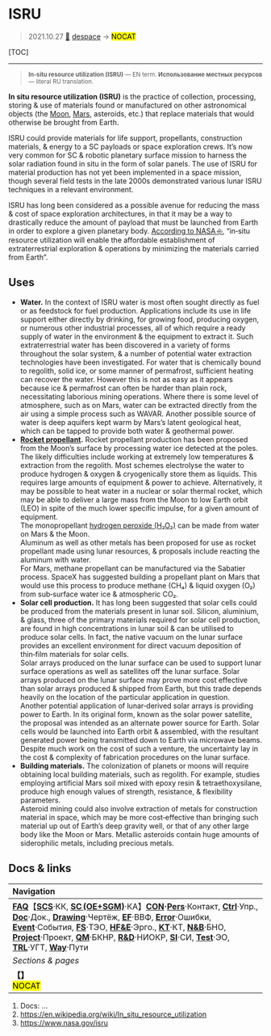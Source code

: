 # ISRU
> 2021.10.27 [🚀](../index/index.md) [despace](index.md) → [](.md) <mark>NOCAT</mark>

[TOC]

---

> <small>**In‑situ resource utilization (ISRU)** — EN term. **Использование местных ресурсов** — literal RU translation.</small>

**In situ resource utilization (ISRU)** is the practice of collection, processing, storing & use of materials found or manufactured on other astronomical objects (the [Moon](moon.md), [Mars](mars.md), asteroids, etc.) that replace materials that would otherwise be brought from Earth.

ISRU could provide materials for life support, propellants, construction materials, & energy to a SC payloads or space exploration crews. It’s now very common for SC & robotic planetary surface mission to harness the solar radiation found in situ in the form of solar panels. The use of ISRU for material production has not yet been implemented in a space mission, though several field tests in the late 2000s demonstrated various lunar ISRU techniques in a relevant environment.

ISRU has long been considered as a possible avenue for reducing the mass & cost of space exploration architectures, in that it may be a way to drastically reduce the amount of payload that must be launched from Earth in order to explore a given planetary body. [According to NASA ⎆](https://www.nasa.gov/centers/ames/research/technology-onepagers/in-situ_resource_Utiliza14.html), “in‑situ resource utilization will enable the affordable establishment of extraterrestrial exploration & operations by minimizing the materials carried from Earth”.

## Uses

   - **Water.** In the context of ISRU water is most often sought directly as fuel or as feedstock for fuel production. Applications include its use in life support either directly by drinking, for growing food, producing oxygen, or numerous other industrial processes, all of which require a ready supply of water in the environment & the equipment to extract it. Such extraterrestrial water has been discovered in a variety of forms throughout the solar system, & a number of potential water extraction technologies have been investigated. For water that is chemically bound to regolith, solid ice, or some manner of permafrost, sufficient heating can recover the water. However this is not as easy as it appears because ice & permafrost can often be harder than plain rock, necessitating laborious mining operations. Where there is some level of atmosphere, such as on Mars, water can be extracted directly from the air using a simple process such as WAVAR. Another possible source of water is deep aquifers kept warm by Mars’s latent geological heat, which can be tapped to provide both water & geothermal power.
   - **[Rocket propellant](ps.md).** Rocket propellant production has been proposed from the Moon’s surface by processing water ice detected at the poles. The likely difficulties include working at extremely low temperatures & extraction from the regolith. Most schemes electrolyse the water to produce hydrogen & oxygen & cryogenically store them as liquids. This requires large amounts of equipment & power to achieve. Alternatively, it may be possible to heat water in a nuclear or solar thermal rocket, which may be able to deliver a large mass from the Moon to low Earth orbit (LEO) in spite of the much lower specific impulse, for a given amount of equipment.<br> The monopropellant [hydrogen peroxide (H₂O₂)](hydrogen.md) can be made from water on Mars & the Moon.<br> Aluminum as well as other metals has been proposed for use as rocket propellant made using lunar resources, & proposals include reacting the aluminum with water.<br> For Mars, methane propellant can be manufactured via the Sabatier process. SpaceX has suggested building a propellant plant on Mars that would use this process to produce methane (CH₄) & liquid oxygen (O₂) from sub‑surface water ice & atmospheric CO₂.
   - **Solar cell production.** It has long been suggested that solar cells could be produced from the materials present in lunar soil. Silicon, aluminium, & glass, three of the primary materials required for solar cell production, are found in high concentrations in lunar soil & can be utilised to produce solar cells. In fact, the native vacuum on the lunar surface provides an excellent environment for direct vacuum deposition of thin‑film materials for solar cells.<br> Solar arrays produced on the lunar surface can be used to support lunar surface operations as well as satellites off the lunar surface. Solar arrays produced on the lunar surface may prove more cost effective than solar arrays produced & shipped from Earth, but this trade depends heavily on the location of the particular application in question.<br> Another potential application of lunar‑derived solar arrays is providing power to Earth. In its original form, known as the solar power satellite, the proposal was intended as an alternate power source for Earth. Solar cells would be launched into Earth orbit & assembled, with the resultant generated power being transmitted down to Earth via microwave beams. Despite much work on the cost of such a venture, the uncertainty lay in the cost & complexity of fabrication procedures on the lunar surface.
   - **Building materials.** The colonization of planets or moons will require obtaining local building materials, such as regolith. For example, studies employing artificial Mars soil mixed with epoxy resin & tetraethoxysilane, produce high enough values of strength, resistance, & flexibility parameters.<br> Asteroid mining could also involve extraction of metals for construction material in space, which may be more cost‑effective than bringing such material up out of Earth’s deep gravity well, or that of any other large body like the Moon or Mars. Metallic asteroids contain huge amounts of siderophilic metals, including precious metals.



## Docs & links
|Navigation|
|:--|
|**[FAQ](faq.md)**【**[SCS](scs.md)**·КК, **[SC (OE+SGM)](sc.md)**·КА】**[CON](contact.md)·[Pers](person.md)**·Контакт, **[Ctrl](control.md)**·Упр., **[Doc](doc.md)**·Док., **[Drawing](drawing.md)**·Чертёж, **[EF](ef.md)**·ВВФ, **[Error](error.md)**·Ошибки, **[Event](event.md)**·События, **[FS](fs.md)**·ТЭО, **[HF&E](hfe.md)**·Эрго., **[KT](kt.md)**·КТ, **[N&B](nnb.md)**·БНО, **[Project](project.md)**·Проект, **[QM](qm.md)**·БКНР, **[R&D](rnd.md)**·НИОКР, **[SI](si.md)**·СИ, **[Test](test.md)**·ЭО, **[TRL](trl.md)**·УГТ, **[Way](way.md)**·Пути|
|*Sections & pages*|
|**【[](.md)】**<br> <mark>NOCAT</mark>|

   1. Docs: …
   1. <https://en.wikipedia.org/wiki/In_situ_resource_utilization>
   1. <https://www.nasa.gov/isru>
